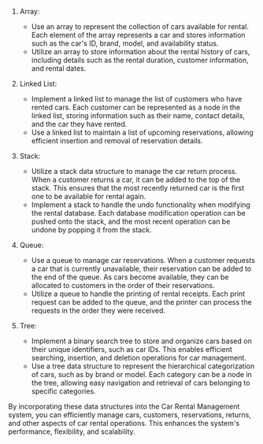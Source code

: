 1. Array:
   - Use an array to represent the collection of cars available for rental. Each element of the array represents a car and stores information such as the car's ID, brand, model, and availability status.
   - Utilize an array to store information about the rental history of cars, including details such as the rental duration, customer information, and rental dates.

2. Linked List:
   - Implement a linked list to manage the list of customers who have rented cars. Each customer can be represented as a node in the linked list, storing information such as their name, contact details, and the car they have rented.
   - Use a linked list to maintain a list of upcoming reservations, allowing efficient insertion and removal of reservation details.

3. Stack:
   - Utilize a stack data structure to manage the car return process. When a customer returns a car, it can be added to the top of the stack. This ensures that the most recently returned car is the first one to be available for rental again.
   - Implement a stack to handle the undo functionality when modifying the rental database. Each database modification operation can be pushed onto the stack, and the most recent operation can be undone by popping it from the stack.

4. Queue:
   - Use a queue to manage car reservations. When a customer requests a car that is currently unavailable, their reservation can be added to the end of the queue. As cars become available, they can be allocated to customers in the order of their reservations.
   - Utilize a queue to handle the printing of rental receipts. Each print request can be added to the queue, and the printer can process the requests in the order they were received.

5. Tree:
   - Implement a binary search tree to store and organize cars based on their unique identifiers, such as car IDs. This enables efficient searching, insertion, and deletion operations for car management.
   - Use a tree data structure to represent the hierarchical categorization of cars, such as by brand or model. Each category can be a node in the tree, allowing easy navigation and retrieval of cars belonging to specific categories.

By incorporating these data structures into the Car Rental Management system, you can efficiently manage cars, customers, reservations, returns, and other aspects of car rental operations. This enhances the system's performance, flexibility, and scalability.
